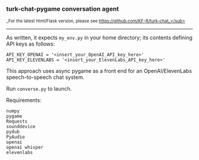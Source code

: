 ### turk-chat-pygame conversation agent
<sub>_For the latest html/Flask version, please see https://github.com/KF-R/turk-chat_</sub>
<hr/>

As written, it expects `my_env.py` in your home directory; its contents defining API keys as follows:
```
API_KEY_OPENAI = '<insert_your_OpenAI_API_key_here>'
API_KEY_ELEVENLABS = '<insert_your_ElevenLabs_API_key_here>'
```

This approach uses async pygame as a front end for an OpenAI/ElevenLabs speech-to-speech chat system.

Run `converse.py` to launch.

Requirements:
```
numpy
pygame
Requests
sounddevice
pydub
PyAudio
openai
openai whisper
elevenlabs
```

